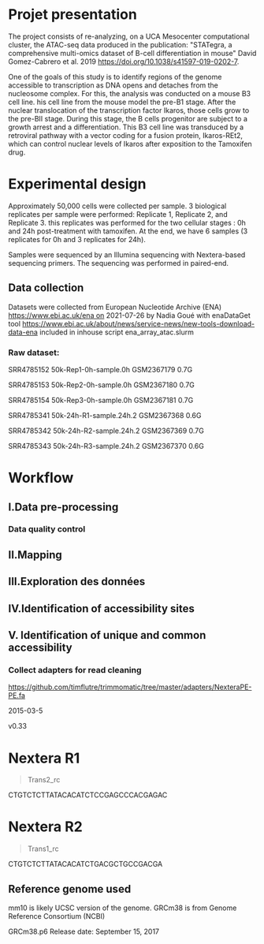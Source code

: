 # Projet presentation 

The project consists of re-analyzing, on a UCA Mesocenter computational cluster, the ATAC-seq data produced in the publication: "STATegra, a comprehensive multi-omics dataset of B-cell differentiation in mouse" David Gomez-Cabrero et al. 2019 https://doi.org/10.1038/s41597-019-0202-7.

One of the goals of this study is to identify regions of the genome accessible to transcription as DNA opens and detaches from the nucleosome complex. For this, the analysis was conducted on a mouse B3 cell line. his cell line from the mouse model the pre-B1 stage. After the nuclear translocation of the transcription factor Ikaros, those cells grow to the pre-BII stage. During this stage, the B cells progenitor are subject to a growth arrest and a differentiation. This B3 cell line was transduced by a retroviral pathway with a vector coding for a fusion protein, Ikaros-REt2, which can control nuclear levels of Ikaros after exposition to the Tamoxifen drug.

# Experimental design

Approximately 50,000 cells were collected per sample. 3 biological replicates per sample were performed: Replicate 1, Replicate 2, and Replicate 3. this replicates was performed for the two cellular stages : 0h and 24h post-treatment with tamoxifen. At the end, we have 6 samples (3 replicates for 0h and 3 replicates for 24h).

Samples were sequenced by an Illumina sequencing with Nextera-based sequencing primers. The sequencing was performed in paired-end.

## Data collection 

Datasets were collected from  European Nucleotide Archive (ENA) https://www.ebi.ac.uk/ena on 2021-07-26 by Nadia Goué with enaDataGet tool https://www.ebi.ac.uk/about/news/service-news/new-tools-download-data-ena included in inhouse script ena_array_atac.slurm

### Raw dataset:

SRR4785152  50k-Rep1-0h-sample.0h   GSM2367179  0.7G

SRR4785153  50k-Rep2-0h-sample.0h   GSM2367180  0.7G

SRR4785154  50k-Rep3-0h-sample.0h   GSM2367181  0.7G


SRR4785341  50k-24h-R1-sample.24h.2 GSM2367368  0.6G

SRR4785342  50k-24h-R2-sample.24h.2 GSM2367369  0.7G

SRR4785343  50k-24h-R3-sample.24h.2 GSM2367370  0.6G

# Workflow
## I.Data pre-processing
### Data quality control
###
## II.Mapping
## III.Exploration des données
## IV.Identification of accessibility sites
## V. Identification of unique and common accessibility





### Collect adapters for read cleaning 

https://github.com/timflutre/trimmomatic/tree/master/adapters/NexteraPE-PE.fa

2015-03-5

v0.33

# Nextera R1

>Trans2_rc

CTGTCTCTTATACACATCTCCGAGCCCACGAGAC

# Nextera R2

>Trans1_rc

CTGTCTCTTATACACATCTGACGCTGCCGACGA


## Reference genome used 

mm10 is likely UCSC version of the genome. GRCm38 is from Genome Reference Consortium (NCBI)

GRCm38.p6 Release date: September 15, 2017
